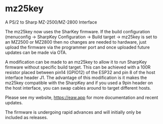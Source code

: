 # mz25key
A PS/2 to Sharp MZ-2500/MZ-2800 Interface

The mz25key now uses the SharKey firmware. If the build configuration (menuconfig -> SharpKey Configuration -> Build target -> mz25key
is set to an MZ2500 or MZ2800 then no changes are needed to hardware, just upload the firmware via the programmer port and once uploaded
future updates can be made via OTA. 

A modification can be made to an mz25key to allow it to run SharpKey firmware without specific build target. This can be achieved with a
100R resistor placed between pin14 (GPIO12) of the ESP32 and pin 8 of the host interface header J1. The advantage of this modification is it makes
the mz25key compatible with the SharpKey and if you used a 9pin header on the host interface, you can swap cables around to target different 
hosts.

Please see my website, https://eaw.app for more documentation and recent updates. 

The firmware is undergoing rapid advances and will initially only be included as releases.
